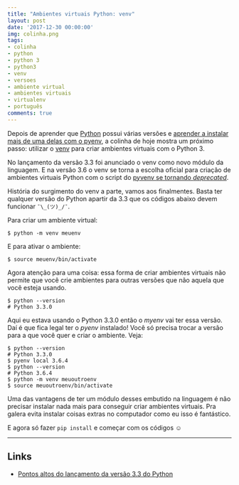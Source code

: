 ```yaml
---
title: "Ambientes virtuais Python: venv"
layout: post
date: '2017-12-30 00:00:00'
img: colinha.png
tags:
- colinha
- python
- python 3
- python3
- venv
- versoes
- ambiente virtual
- ambientes virtuais
- virtualenv
- português
comments: true
---
```


Depois de aprender que [Python](https://www.python.org/) possui várias versões e [aprender a instalar mais de uma delas com o pyenv](http://jtemporal.com/pyenv-inicio/), a colinha de hoje mostra um próximo passo: utilizar o [venv](https://docs.python.org/3/library/venv.html) para criar ambientes virtuais com o Python 3.

No lançamento da versão 3.3 foi anunciado o venv como novo módulo da linguagem. E na versão 3.6 o venv se torna a escolha oficial para criação de ambientes virtuais Python com o script do [pyvenv se tornando _deprecated_](https://docs.python.org/dev/whatsnew/3.6.html#id8).

História do surgimento do venv a parte, vamos aos finalmentes. Basta ter qualquer versão do Python apartir da 3.3 que os códigos abaixo devem funcionar `¯\_(ツ)_/¯`.

Para criar um ambiente virtual:
~~~ console
$ python -m venv meuenv
~~~

E para ativar o ambiente:
~~~ console
$ source meuenv/bin/activate
~~~

Agora atenção para uma coisa: essa forma de criar ambientes virtuais não permite que você crie ambientes para outras versões que não aquela que você esteja usando.

~~~ console
$ python --version
# Python 3.3.0
~~~

Aqui eu estava usando o Python 3.3.0 então o _myenv_ vai ter essa versão. Daí é que fica legal ter o _pyenv_ instalado! Você só precisa trocar a versão para a que você quer e criar o ambiente. Veja:

~~~ console
$ python --version
# Python 3.3.0
$ pyenv local 3.6.4
$ python --version
# Python 3.6.4
$ python -m venv meuoutroenv
$ source meuoutroenv/bin/activate
~~~

Uma das vantagens de ter um módulo desses embutido na linguagem é não precisar instalar nada mais para conseguir criar ambientes virtuais. Pra galera evita instalar coisas extras no computador como eu isso é fantástico.

E agora só fazer `pip install` e começar com os códigos ☺️

----
## Links
- [Pontos altos do lançamento da versão 3.3 do Python](https://docs.python.org/dev/whatsnew/3.3.html#summary-release-highlights)
